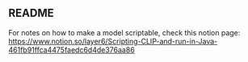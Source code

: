 ## README
For notes on how to make a model scriptable, check this notion page: https://www.notion.so/layer6/Scripting-CLIP-and-run-in-Java-461fb91ffca4475faedc6d4de376aa86
